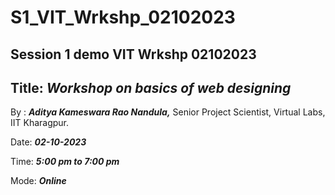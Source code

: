 # S1_VIT_Wrkshp_02102023
## Session 1 demo VIT Wrkshp 02102023

## Title: ***Workshop on basics of web designing***

By : ***Aditya Kameswara Rao Nandula,*** Senior Project Scientist, Virtual Labs, IIT Kharagpur.

Date: ***02-10-2023***

Time: ***5:00 pm to 7:00 pm***

Mode: ***Online***


